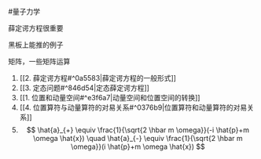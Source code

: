 #量子力学 

薛定谔方程很重要

黑板上能推的例子

矩阵，一些矩阵运算

1. [[2. 薛定谔方程#^0a5583|薛定谔方程的一般形式]]
2. [[3. 定态问题#^846d54|定态薛定谔方程]]
3. [[1. 位置和动量空间#^e3f6a7|动量空间和位置空间的转换]]
4. [[4. 位置算符与动量算符的对易关系#^0376b9|位置算符和动量算符的对易关系]]
5. $$
\hat{a}_{+} \equiv \frac{1}{\sqrt{2 \hbar m \omega}}(-i \hat{p}+m \omega \hat{x}) \quad \hat{a}_{-} \equiv \frac{1}{\sqrt{2 \hbar m \omega}}(i \hat{p}+m \omega \hat{x})
$$